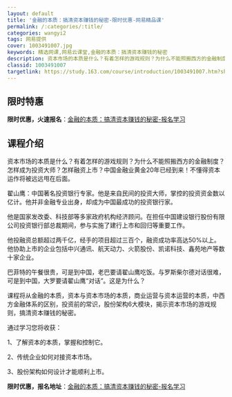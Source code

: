 ```yaml
---
layout: default
title: '金融的本质：搞清资本赚钱的秘密-限时优惠-网易精品课'
permalink: /:categories/:title/
categories: wangyi2
tags: 网易提供
cover: 1003491007.jpg
keywords: 精选网课,网易云课堂,金融的本质：搞清资本赚钱的秘密
description: 资本市场的本质是什么？有着怎样的游戏规则？为什么不能照搬西方的金融制度？怎样成为投资大师？怎样融资上市？中国金融业黄金2
classid: 1003491007
targetlink: https://study.163.com/course/introduction/1003491007.htm?share=1&shareId=1025206652&utm_campaign=share&utm_medium=iphoneShare&utm_source=&utm_u=1025206652
---
```


## 限时特惠

**限时优惠，火速报名**：[金融的本质：搞清资本赚钱的秘密-报名学习](https://study.163.com/course/introduction/1003491007.htm?share=1&shareId=1025206652&utm_campaign=share&utm_medium=iphoneShare&utm_source=&utm_u=1025206652)

## 课程介绍

资本市场的本质是什么？有着怎样的游戏规则？为什么不能照搬西方的金融制度？怎样成为投资大师？怎样融资上市？中国金融业黄金20年已经到来！不懂得资本运作将被远远甩在后面。



翟山鹰：中国著名投资银行专家。他是来自民间的投资大师，掌控的投资资金数以亿计。他并非金融专业出身，却成为中国最成功的投资银行家。

 

他是国家发改委、科技部等多家政府机构经济顾问。在担任中国建设银行股份有限公司投资银行部总裁期间，参与实施了建行上市和回归等重要工作。

 

他投融资总额超过两千亿，经手的项目超过三百个，融资成功率高达50%以上。他协助上市的企业包括中兴通讯、航天动力、火箭股份、凯诺科技、鑫苑地产等数十家企业。

 

巴菲特的午餐很贵，可是到中国，老巴要请翟山鹰吃饭。与罗斯柴尔德对话很难，可是到中国，大罗要请翟山鹰“对话”。这是为什么？

 

课程将从金融的本质，资本与资本市场的本质，商业运营与资本运营的本质，中西方金融体系的区别，投资前的常识，股份架构6大模块，揭示资本市场的游戏规则，搞清资本赚钱的秘密。

 

通过学习您将收获：

1、了解资本的本质，掌握和控制它。

2、传统企业如何对接资本市场。

3、股份架构如何设计才能顺利上市。

**限时优惠，报名地址**：[金融的本质：搞清资本赚钱的秘密-报名学习](https://study.163.com/course/introduction/1003491007.htm?share=1&shareId=1025206652&utm_campaign=share&utm_medium=iphoneShare&utm_source=&utm_u=1025206652)

